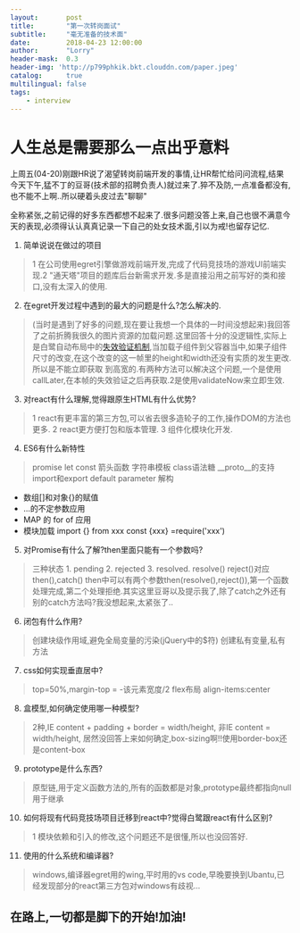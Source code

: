 ```yaml
---
layout:       post
title:        "第一次转岗面试"
subtitle:     "毫无准备的技术面"
date:         2018-04-23 12:00:00
author:       "Lorry"
header-mask:  0.3
header-img: 'http://p799phkik.bkt.clouddn.com/paper.jpeg'
catalog:      true
multilingual: false
tags:
    - interview
---
```

# 人生总是需要那么一点出乎意料

上周五(04-20)刚跟HR说了渴望转岗前端开发的事情,让HR帮忙给问问流程,结果今天下午,猛不丁的豆哥(技术部的招聘负责人)就过来了.猝不及防,一点准备都没有,也不能不上啊..所以硬着头皮过去"聊聊"

全称紧张,之前记得的好多东西都想不起来了.很多问题没答上来,自己也很不满意今天的表现,必须得认认真真记录一下自己的处女技术面,引以为戒!也留存记忆.

1. 简单说说在做过的项目

> 1 在公司使用egret引擎做游戏前端开发,完成了代码竞技场的游戏UI前端实现.2 "通天塔"项目的题库后台新需求开发.多是直接沿用之前写好的类和接口,没有太深入的使用.

2. 在egret开发过程中遇到的最大的问题是什么?怎么解决的.
> (当时是遇到了好多的问题,现在要让我想一个具体的一时间没想起来)我回答了之前折腾我很久的图片资源的加载问题.这里回答十分的没逻辑性,实际上是白鹭自动布局中的[失效验证机制](http://developer.egret.com/cn/github/egret-docs/extension/EUI/autoLayout/FailureToVerify/index.html),当加载子组件到父容器当中,如果子组件尺寸的改变,在这个改变的这一帧里的height和width还没有实质的发生更改.所以是不能立即获取
到高宽的.有两种方法可以解决这个问题,一个是使用callLater,在本帧的失效验证之后再获取.2是使用validateNow来立即生效.

3. 对react有什么理解,觉得跟原生HTML有什么优势?
> 1 react有更丰富的第三方包,可以省去很多造轮子的工作,操作DOM的方法也更多.
> 2 react更方便打包和版本管理.
> 3 组件化模块化开发.
4. ES6有什么新特性
> promise
> let const
> 箭头函数
> 字符串模板
> class语法糖
> __proto__的支持
> import和export
> default parameter
> 解构
- 数组[]和对象{}的赋值
- ...的不定参数应用
- MAP 的 for of 应用
- 模块加载 import {} from xxx const {xxx} =require('xxx')

5. 对Promise有什么了解?then里面只能有一个参数吗?
> 三种状态 1. pending 2. rejected 3. resolved.
> resolve() reject()对应then(),catch()
> then中可以有两个参数then(resolve(),reject()),第一个函数处理完成,第二个处理拒绝.其实这里豆哥以及提示我了,除了catch之外还有别的catch方法吗?我没想起来,太紧张了..

6. 闭包有什么作用?
> 创建块级作用域,避免全局变量的污染(jQuery中的$符)
> 创建私有变量,私有方法

7. css如何实现垂直居中?
> top=50%,margin-top = -该元素宽度/2
> flex布局 align-items:center

8. 盒模型,如何确定使用哪一种模型?
> 2种,IE content + padding + border = width/height, 非IE content = width/height,
> 居然没回答上来如何确定,box-sizing啊!!使用border-box还是content-box

9. prototype是什么东西?
> 原型链,用于定义函数方法的,所有的函数都是对象,prototype最终都指向null
> 用于继承

10. 如何将现有代码竞技场项目迁移到react中?觉得白鹭跟react有什么区别?
> 1 模块依赖和引入的修改,这个问题还不是很懂,所以也没回答好.

11. 使用的什么系统和编译器?
> windows,编译器egret用的wing,平时用的vs code,早晚要换到Ubantu,已经发现部分的react第三方包对windows有歧视...

## 在路上,一切都是脚下的开始!加油!
